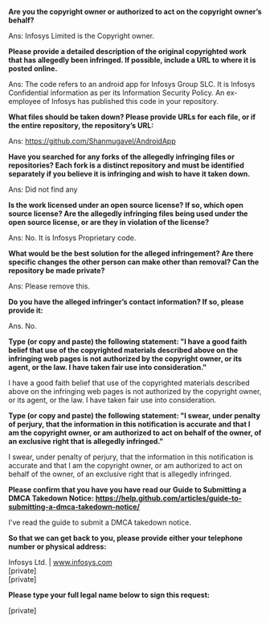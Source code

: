 **Are you the copyright owner or authorized to act on the copyright owner’s behalf?** 

Ans: Infosys Limited is the Copyright owner.

**Please provide a detailed description of the original copyrighted work that has allegedly been infringed. If possible, include a URL to where it is posted online.** 

Ans: The code refers to an android app for Infosys Group SLC. It is Infosys Confidential information as per its Information Security Policy. An ex-employee of Infosys has published this code in your repository.

**What files should be taken down? Please provide URLs for each file, or if the entire repository, the repository’s URL:** 

Ans: https://github.com/Shanmugavel/AndroidApp

**Have you searched for any forks of the allegedly infringing files or repositories? Each fork is a distinct repository and must be identified separately if you believe it is infringing and wish to have it taken down.** 

Ans: Did not find any

**Is the work licensed under an open source license? If so, which open source license? Are the allegedly infringing files being used under the open source license, or are they in violation of the license?** 

Ans: No. It is Infosys Proprietary code.

**What would be the best solution for the alleged infringement? Are there specific changes the other person can make other than removal? Can the repository be made private?** 

Ans: Please remove this.

**Do you have the alleged infringer’s contact information? If so, please provide it:**

Ans. No.

**Type (or copy and paste) the following statement: "I have a good faith belief that use of the copyrighted materials described above on the infringing web pages is not authorized by the copyright owner, or its agent, or the law. I have taken fair use into consideration."**

I have a good faith belief that use of the copyrighted materials described above on the infringing web pages is not authorized by the copyright owner, or its agent, or the law. I have taken fair use into consideration.

**Type (or copy and paste) the following statement: "I swear, under penalty of perjury, that the information in this notification is accurate and that I am the copyright owner, or am authorized to act on behalf of the owner, of an exclusive right that is allegedly infringed."** 

I swear, under penalty of perjury, that the information in this notification is accurate and that I am the copyright owner, or am authorized to act on behalf of the owner, of an exclusive right that is allegedly infringed. 

**Please confirm that you have you have read our Guide to Submitting a DMCA Takedown Notice: https://help.github.com/articles/guide-to-submitting-a-dmca-takedown-notice/** 

I've read the guide to submit a DMCA takedown notice.

**So that we can get back to you, please provide either your telephone number or physical address:** 

Infosys Ltd. | www.infosys.com   
[private]  
[private]

**Please type your full legal name below to sign this request:** 

[private]
